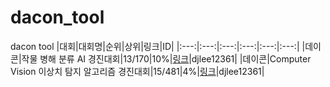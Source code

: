 # dacon_tool
dacon tool
|대회|대회명|순위|상위|링크|ID|
|:---:|:---:|:---:|:---:|:---:|:---:|
|데이콘|작물 병해 분류 AI 경진대회|13/170|10%|[링크](https://dacon.io/competitions/official/235842/leaderboard)|djlee12361|
|데이콘|Computer Vision 이상치 탐지 알고리즘 경진대회|15/481|4%|[링크](https://dacon.io/competitions/official/235894/leaderboard)|djlee12361|
